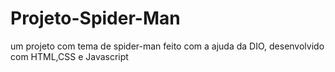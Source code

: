 # Projeto-Spider-Man
um projeto com tema de spider-man feito com a ajuda da DIO, desenvolvido com HTML,CSS e Javascript
